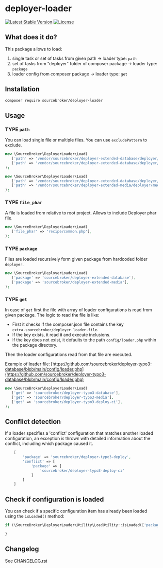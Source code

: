 # deployer-loader

[![Latest Stable Version](http://img.shields.io/packagist/v/sourcebroker/deployer-loader.svg?style=flat)](https://packagist.org/packages/sourcebroker/deployer-loader)
[![License](https://img.shields.io/badge/license-MIT-blue.svg?style=flat)](https://packagist.org/packages/sourcebroker/deployer-loader)

## What does it do?

This package allows to load:

1.  single task or set of tasks from given path -> loader type: `path`
2.  set of tasks from "deployer" folder of composer package -> loader type: `package`
3.  loader config from composer package -> loader type: `get`

## Installation

```bash
composer require sourcebroker/deployer-loader
```

## Usage

### TYPE `path`

You can load single file or multiple files. You can use `excludePattern` to exclude.

```php
new \SourceBroker\DeployerLoader\Load(
   ['path' => 'vendor/sourcebroker/deployer-extended-database/deployer/db/task/db:copy.php'],
   ['path' => 'vendor/sourcebroker/deployer-extended-database/deployer/db/task/db:move.php'],
);

new \SourceBroker\DeployerLoader\Load(
   ['path' => 'vendor/sourcebroker/deployer-extended-database/deployer/db', 'excludePattern' => '/move/'],
   ['path' => 'vendor/sourcebroker/deployer-extended-media/deployer/media'],
);
```

### TYPE `file_phar`

A file is loaded from relative to root project. Allows to include Deployer phar file.

```php
new \SourceBroker\DeployerLoader\Load(
   ['file_phar' => 'recipe/common.php'],
);
```

### TYPE `package`

Files are loaded recursively form given package from hardcoded folder `deployer`.

```php
new \SourceBroker\DeployerLoader\Load(
   ['package' => 'sourcebroker/deployer-extended-database'],
   ['package' => 'sourcebroker/deployer-extended-media'],
);
```

### TYPE `get`

In case of `get` first the file with array of loader configurations is read from given package.
The logic to read the file is like:

-   First it checks if the composer.json file contains the key `extra.sourcebroker/deployer.loader-file`.
-   If the key exists, it read it and execute inclusions.
-   If the key does not exist, it defaults to the path `config/loader.php` within the package directory.

Then the loader configurations read from that file are executed.

Example of loader file: [https://github.com/sourcebroker/deployer-typo3-database/blob/main/config/loader.php](https://github.com/sourcebroker/deployer-typo3-database/blob/main/config/loader.php)

```php
new \SourceBroker\DeployerLoader\Load(
   ['get' => 'sourcebroker/deployer-typo3-database'],
   ['get' => 'sourcebroker/deployer-typo3-media'],
   ['get' => 'sourcebroker/deployer-typo3-deploy-ci'],
);
```

## Conflict detection

If a loader specifies a 'conflict' configuration that matches another loaded configuration, an exception is thrown with
detailed information about the conflict, including which package caused it.

```php
    [
        'package' => 'sourcebroker/deployer-typo3-deploy',
        'conflict' => [
            'package' => [
                'sourcebroker/deployer-typo3-deploy-ci'
            ]
        ]
    ]
```

## Check if configuration is loaded

You can check if a specific configuration item has already been loaded using the `isLoaded()` method:

```php
if (\SourceBroker\DeployerLoader\Utility\LoadUtility::isLoaded(['package' => 'sourcebroker/deployer-typo3-deploy'])) {

}
```

## Changelog

See [CHANGELOG.rst](https://github.com/sourcebroker/deployer-loader/blob/master/CHANGELOG.rst)
